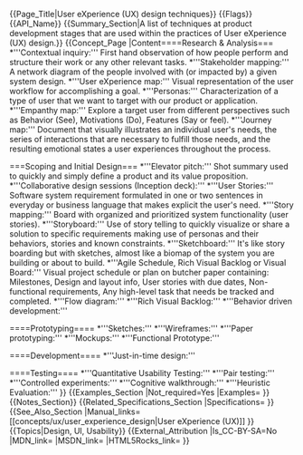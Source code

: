 {{Page_Title|User eXperience (UX) design techniques}}
{{Flags}}
{{API_Name}}
{{Summary_Section|A list of techniques at product development stages that are used within the practices of User eXperience (UX) design.}}
{{Concept_Page
|Content====Research & Analysis===
*'''Contextual inquiry:''' First hand observation of how people perform and structure their work or any other relevant tasks.
*'''Stakeholder mapping:''' A network diagram of the people involved with (or impacted by) a given system design.
*'''User eXperience map:''' Visual representation of the user workflow for accomplishing a goal.
*'''Personas:''' Characterization of a type of user that we want to target with our product or application.
*'''Empanthy map:''' Explore a target user from different perspectives such as Behavior (See), Motivations (Do), Features (Say or feel).
*'''Journey map:''' Document that visually illustrates an individual user's needs, the series of interactions that are necessary to fulfill those needs, and the resulting emotional states a user experiences throughout the process.

===Scoping and Initial Design===
*'''Elevator pitch:''' Shot summary used to quickly and simply define a product and its value proposition.
*'''Collaborative design sessions (Inception deck):'''
*'''User Stories:''' Software system requirement formulated in one or two sentences in everyday or business language that makes explicit the user's need.
*'''Story mapping:''' Board with organized and prioritized system functionality (user stories).
*'''Storyboard:''' Use of story telling to quickly visualize or share a solution to specific requirements making use of personas and their behaviors, stories and known constraints.
*'''Sketchboard:''' It's like story boarding but with sketches, almost like a biomap of the system you are building or about to build.
*'''Agile Schedule, Rich Visual Backlog or Visual Board:''' Visual project schedule or plan on butcher paper containing: Milestones, Design and layout info, User stories with due dates, Non-functional requirements, Any high-level task that needs be tracked and completed. 
*'''Flow diagram:'''
*'''Rich Visual Backlog:'''
*'''Behavior driven development:'''

====Prototyping====
*'''Sketches:'''
*'''Wireframes:'''
*'''Paper prototyping:'''
*'''Mockups:'''
*'''Functional Prototype:'''

====Development====
*'''Just-in-time design:'''

====Testing====
*'''Quantitative Usability Testing:'''
*'''Pair testing:'''
*'''Controlled experiments:'''
*'''Cognitive walkthrough:'''
*'''Heuristic Evaluation:'''
}}
{{Examples_Section
|Not_required=Yes
|Examples=
}}
{{Notes_Section}}
{{Related_Specifications_Section
|Specifications=
}}
{{See_Also_Section
|Manual_links=[[concepts/ux/user_experience_design|User eXperience (UX)]]
}}
{{Topics|Design, UI, Usability}}
{{External_Attribution
|Is_CC-BY-SA=No
|MDN_link=
|MSDN_link=
|HTML5Rocks_link=
}}